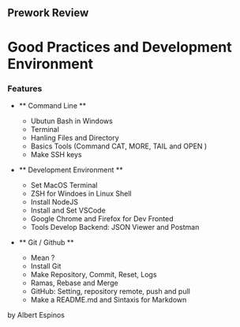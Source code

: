 ## Prework Review

# Good Practices and Development Environment 


 ### Features


- ** Command Line **
    - Ubutun Bash in Windows 
	- Terminal 
	- Hanling Files and Directory
	- Basics Tools (Command CAT, MORE, TAIL and OPEN )
	- Make SSH keys
	
- ** Development Environment **
	- Set MacOS Terminal
	- ZSH for Windoes in Linux Shell
	- Install NodeJS
	- Install and Set VSCode
	- Google Chrome and Firefox for Dev Fronted
	- Tools Develop Backend: JSON Viewer and Postman

- ** Git / Github **
	- Mean ?
	- Install Git
	- Make Repository, Commit, Reset, Logs
	- Ramas, Rebase and Merge
	- GitHub: Setting, repository remote, push and pull
	- Make a README.md and Sintaxis for Markdown





by Albert Espinos
